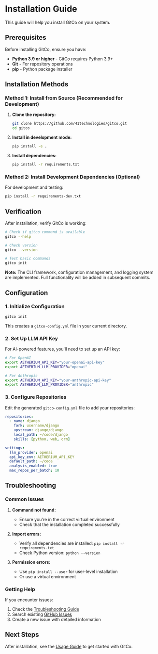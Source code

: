 # Installation Guide

This guide will help you install GitCo on your system.

## Prerequisites

Before installing GitCo, ensure you have:

- **Python 3.9 or higher** - GitCo requires Python 3.9+
- **Git** - For repository operations
- **pip** - Python package installer

## Installation Methods

### Method 1: Install from Source (Recommended for Development)

1. **Clone the repository:**
   ```bash
   git clone https://github.com/41technologies/gitco.git
   cd gitco
   ```

2. **Install in development mode:**
   ```bash
   pip install -e .
   ```

3. **Install dependencies:**
   ```bash
   pip install -r requirements.txt
   ```

### Method 2: Install Development Dependencies (Optional)

For development and testing:

```bash
pip install -r requirements-dev.txt
```

## Verification

After installation, verify GitCo is working:

```bash
# Check if gitco command is available
gitco --help

# Check version
gitco --version

# Test basic commands
gitco init
```

**Note:** The CLI framework, configuration management, and logging system are implemented. Full functionality will be added in subsequent commits.

## Configuration

### 1. Initialize Configuration

```bash
gitco init
```

This creates a `gitco-config.yml` file in your current directory.

### 2. Set Up LLM API Key

For AI-powered features, you'll need to set up an API key:

```bash
# For OpenAI
export AETHERIUM_API_KEY="your-openai-api-key"
export AETHERIUM_LLM_PROVIDER="openai"

# For Anthropic
export AETHERIUM_API_KEY="your-anthropic-api-key"
export AETHERIUM_LLM_PROVIDER="anthropic"
```

### 3. Configure Repositories

Edit the generated `gitco-config.yml` file to add your repositories:

```yaml
repositories:
  - name: django
    fork: username/django
    upstream: django/django
    local_path: ~/code/django
    skills: [python, web, orm]

settings:
  llm_provider: openai
  api_key_env: AETHERIUM_API_KEY
  default_path: ~/code
  analysis_enabled: true
  max_repos_per_batch: 10
```

## Troubleshooting

### Common Issues

1. **Command not found:**
   - Ensure you're in the correct virtual environment
   - Check that the installation completed successfully

2. **Import errors:**
   - Verify all dependencies are installed: `pip install -r requirements.txt`
   - Check Python version: `python --version`

3. **Permission errors:**
   - Use `pip install --user` for user-level installation
   - Or use a virtual environment

### Getting Help

If you encounter issues:

1. Check the [Troubleshooting Guide](troubleshooting.md)
2. Search existing [GitHub Issues](https://github.com/41technologies/gitco/issues)
3. Create a new issue with detailed information

## Next Steps

After installation, see the [Usage Guide](usage.md) to get started with GitCo. 
